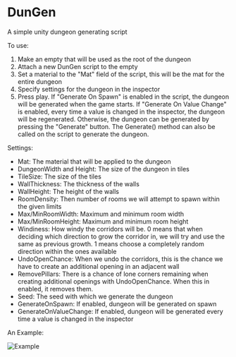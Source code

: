 # DunGen
A simple unity dungeon generating script

To use:

1. Make an empty that will be used as the root of the dungeon
2. Attach a new DunGen script to the empty
3. Set a material to the "Mat" field of the script, this will be the mat for the entire dungeon
4. Specify settings for the dungeon in the inspector
5. Press play. If "Generate On Spawn" is enabled in the script, the dungeon will be generated when the game starts. If "Generate On Value Change" is enabled, every time a value is changed in the inspector, the dungeon will be regenerated. Otherwise, the dungeon can be generated by pressing the "Generate" button. The Generate() method can also be called on the script to generate the dungeon.

Settings:

- Mat: The material that will be applied to the dungeon
- DungeonWidth and Height: The size of the dungeon in tiles
- TileSize: The size of the tiles
- WallThickness: The thickness of the walls
- WallHeight: The height of the walls
- RoomDensity: Then number of rooms we will attempt to spawn within the given limits
- Max/MinRoomWidth: Maximum and minimum room width
- Max/MinRoomHeight: Maximum and minimum room height
- Windiness: How windy the corridors will be. 0 means that when deciding which direction to grow the corridor in, we will try and use the same as previous growth. 1 means choose a completely random direction within the ones available
- UndoOpenChance: When we undo the corridors, this is the chance we have to create an additional opening in an adjacent wall
- RemovePillars: There is a chance of lone corners remaining when creating additional openings with UndoOpenChance. When this in enabled, it removes them.
- Seed: The seed with which we generate the dungeon
- GenerateOnSpawn: If enabled, dungeon will be generated on spawn
- GenerateOnValueChange: If enabled, dungeon will be generated every time a value is changed in the inspector

An Example:

![Example](https://i.imgur.com/TeeTSI6.png)
